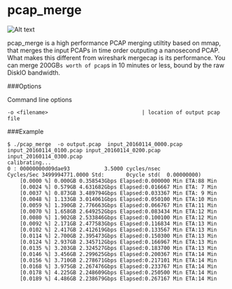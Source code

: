 # pcap_merge 

![Alt text](http://fmad.io/analytics/logo_capmerge.png "fmadio flow analyzer logo")

pcap_merge is a high performance PCAP merging utiltity based on mmap, that merges the input PCAPs in time order outputing a nanosecond PCAP. What makes this different from wireshark mergecap is its performance. You can merge 200GB`s worth of pcap`s in 10 minutes or less, bound by the raw DiskIO bandwidth. 

###Options

Command line options

```
-o <filename>                              | location of output pcap file 
```

###Example
```
$ ./pcap_merge  -o output.pcap  input_20160114_0000.pcap input_20160114_0100.pcap input_20160114_0200.pcap input_20160114_0300.pcap 
calibrating...
0 : 00000000d09dae93           3.5000 cycles/nsec
Cycles/Sec 3499994771.0000 Std:       0cycle std(  0.00000000)
	[0.0000 %] 0.000GB 0.358543Gbps Elapsed:0.000000 Min ETA:88 Min
	[0.0024 %] 0.579GB 4.631682Gbps Elapsed:0.016667 Min ETA: 7 Min
	[0.0037 %] 0.873GB 3.489794Gbps Elapsed:0.033367 Min ETA: 9 Min
	[0.0048 %] 1.133GB 3.014061Gbps Elapsed:0.050100 Min ETA:10 Min
	[0.0059 %] 1.390GB 2.776663Gbps Elapsed:0.066767 Min ETA:11 Min
	[0.0070 %] 1.658GB 2.649252Gbps Elapsed:0.083434 Min ETA:12 Min
	[0.0080 %] 1.902GB 2.533846Gbps Elapsed:0.100100 Min ETA:12 Min
	[0.0092 %] 2.171GB 2.477583Gbps Elapsed:0.116834 Min ETA:13 Min
	[0.0102 %] 2.417GB 2.412619Gbps Elapsed:0.133567 Min ETA:13 Min
	[0.0114 %] 2.700GB 2.395473Gbps Elapsed:0.150300 Min ETA:13 Min
	[0.0124 %] 2.937GB 2.345712Gbps Elapsed:0.166967 Min ETA:13 Min
	[0.0135 %] 3.203GB 2.324527Gbps Elapsed:0.183700 Min ETA:13 Min
	[0.0146 %] 3.456GB 2.299625Gbps Elapsed:0.200367 Min ETA:14 Min
	[0.0156 %] 3.710GB 2.278671Gbps Elapsed:0.217101 Min ETA:14 Min
	[0.0168 %] 3.975GB 2.267476Gbps Elapsed:0.233767 Min ETA:14 Min
	[0.0178 %] 4.225GB 2.248609Gbps Elapsed:0.250500 Min ETA:14 Min
	[0.0189 %] 4.486GB 2.238679Gbps Elapsed:0.267167 Min ETA:14 Min
```


